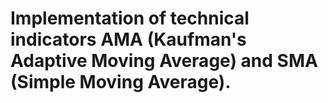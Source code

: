 # Implementation of technical indicators AMA (Kaufman's Adaptive Moving Average) and SMA (Simple Moving Average).
